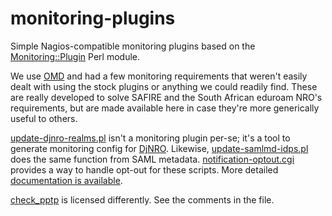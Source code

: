 # monitoring-plugins
Simple Nagios-compatible monitoring plugins based on the [Monitoring::Plugin](https://www.monitoring-plugins.org/) Perl module.

We use [OMD](http://omdistro.org/) and had a few monitoring requirements that weren't easily dealt with using the stock plugins or anything we could readily find. These are really developed to solve SAFIRE and the South African eduroam NRO's requirements, but are made available here in case they're more generically useful to others.

[update-djnro-realms.pl](https://github.com/safire-ac-za/monitoring-plugins/blob/master/docs/update-djnro-realms.md) isn't a monitoring plugin per-se; it's a tool to generate monitoring config for [DjNRO](http://djnro.grnet.gr/). Likewise, [update-samlmd-idps.pl](https://github.com/safire-ac-za/monitoring-plugins/blob/master/docs/update-samlmd-idps.md) does the same function from SAML metadata. [notification-optout.cgi](https://github.com/safire-ac-za/monitoring-plugins/blob/master/docs/notification-optout.md) provides a way to handle opt-out for these scripts. More detailed [documentation is available](https://github.com/safire-ac-za/monitoring-plugins/blob/master/docs/).

[check_pptp](https://github.com/safire-ac-za/monitoring-plugins/blob/master/check_pptp) is licensed differently. See the comments in the file.

